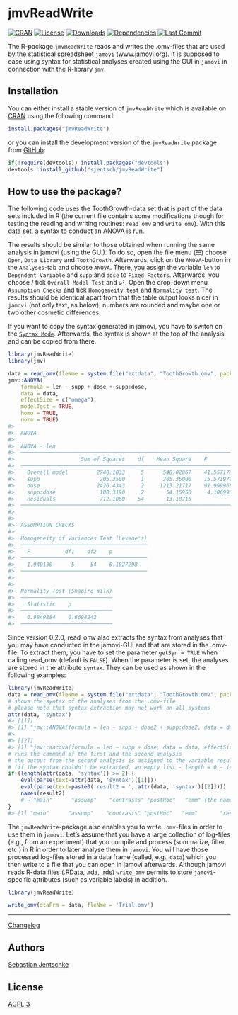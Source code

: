 
<!-- README.md is generated from README.Rmd. Please edit that file -->

# jmvReadWrite

<!-- badges: start -->

[![CRAN](http://www.r-pkg.org/badges/version/jmvReadWrite)](https://cran.r-project.org/package=jmvReadWrite)
[![License](https://img.shields.io/badge/License-AGPL%20v3-green.svg)](https://www.gnu.org/licenses/agpl-3.0.html)
[![Downloads](https://cranlogs.r-pkg.org/badges/jmvReadWrite?color=brightgreen)](https://cran.r-project.org/package=jmvReadWrite)
[![Dependencies](https://tinyverse.netlify.com/badge/RProtoBuf)](https://cran.r-project.org/package=jmvReadWrite)
[![Last
Commit](https://img.shields.io/github/last-commit/sjentsch/jmvReadWrite)](https://github.com/sjentsch/jmvReadWrite)
<!-- badges: end -->

<!---
[//]: [![Build Status](https://travis-ci.org/eddelbuettel/rprotobuf.svg)](https://travis-ci.org/eddelbuettel/rprotobuf)
[//]: [![CI](https://github.com/eddelbuettel/rprotobuf/workflows/ci/badge.svg)](https://github.com/eddelbuettel/rprotobuf/actions?query=workflow%3Aci)
[//]: [![JSS](https://img.shields.io/badge/JSS-10.18637%2Fjss.v071.i02-brightgreen)](https://dx.doi.org/10.18637/jss.v071.i02)
--->

The R-package `jmvReadWrite` reads and writes the .omv-files that are
used by the statistical spreadsheet `jamovi` (www.jamovi.org). It is
supposed to ease using syntax for statistical analyses created using the
GUI in `jamovi` in connection with the R-library `jmv`.

## Installation

You can either install a stable version of `jmvReadWrite` which is
available on [CRAN](https://cran.r-project.org/package=jmvReadWrite)
using the following command:

``` r
install.packages("jmvReadWrite")
```

or you can install the development version of the `jmvReadWrite` package
from [GitHub](https://github.com/sjentsch/jmvReadWrite):

``` r
if(!require(devtools)) install.packages("devtools")
devtools::install_github("sjentsch/jmvReadWrite")
```

## How to use the package?

The following code uses the ToothGrowth-data set that is part of the
data sets included in R (the current file contains some modifications
though for testing the reading and writing routines: `read_omv` and
`write_omv`). With this data set, a syntax to conduct an ANOVA is run.

The results should be similar to those obtained when running the same
analysis in jamovi (using the GUI). To do so, open the file menu (☰)
choose `Open`, `Data Library` and `ToothGrowth`. Afterwards, click on
the `ANOVA`-button in the `Analyses`-tab and choose `ANOVA`. There, you
assign the variable `len` to `Dependent Variable` and `supp` and `dose`
to `Fixed Factors`. Afterwards, you choose / tick `Overall Model Test`
and `ω²`. Open the drop-down menu `Assumption Checks` and tick
`Homogeneity test` and `Normality test`. The results should be identical
apart from that the table output looks nicer in `jamovi` (not only text,
as below), numbers are rounded and maybe one or two other cosmetic
differences.

If you want to copy the syntax generated in jamovi, you have to switch
on the [`Syntax
Mode`](https://jamovi.readthedocs.io/en/latest/_pages/um_6_syntax_mode.html).
Afterwards, the syntax is shown at the top of the analysis and can be
copied from there.

``` r
library(jmvReadWrite)
library(jmv)

data = read_omv(fleNme = system.file("extdata", "ToothGrowth.omv", package = "jmvReadWrite"))
jmv::ANOVA(
    formula = len ~ supp + dose + supp:dose,
    data = data,
    effectSize = c("omega"),
    modelTest = TRUE,
    homo = TRUE,
    norm = TRUE)
#> 
#>  ANOVA
#> 
#>  ANOVA - len                                                                                      
#>  ──────────────────────────────────────────────────────────────────────────────────────────────── 
#>                     Sum of Squares    df    Mean Square    F            p             ω²          
#>  ──────────────────────────────────────────────────────────────────────────────────────────────── 
#>    Overall model         2740.1033     5      548.02067    41.557178    < .0000001                
#>    supp                   205.3500     1      205.35000    15.571979     0.0002312    0.0554519   
#>    dose                  2426.4343     2     1213.21717    91.999965    < .0000001    0.6925788   
#>    supp:dose              108.3190     2       54.15950     4.106991     0.0218603    0.0236466   
#>    Residuals              712.1060    54       13.18715                                           
#>  ──────────────────────────────────────────────────────────────────────────────────────────────── 
#> 
#> 
#>  ASSUMPTION CHECKS
#> 
#>  Homogeneity of Variances Test (Levene's) 
#>  ──────────────────────────────────────── 
#>    F           df1    df2    p           
#>  ──────────────────────────────────────── 
#>    1.940130      5     54    0.1027298   
#>  ──────────────────────────────────────── 
#> 
#> 
#>  Normality Test (Shapiro-Wilk) 
#>  ───────────────────────────── 
#>    Statistic    p           
#>  ───────────────────────────── 
#>    0.9849884    0.6694242   
#>  ─────────────────────────────
```

Since version 0.2.0, read\_omv also extracts the syntax from analyses
that you may have conducted in the jamovi-GUI and that are stored in the
.omv-file. To extract them, you have to set the parameter `getSyn =
TRUE` when calling read\_omv (default is `FALSE`). When the parameter is
set, the analyses are stored in the attribute `syntax`. They can be used
as shown in the following examples:

``` r
library(jmvReadWrite)
data = read_omv(fleNme = system.file("extdata", "ToothGrowth.omv", package = "jmvReadWrite"), getSyn = TRUE)
# shows the syntax of the analyses from the .omv-file
# please note that syntax extraction may not work on all systems
attr(data, 'syntax')
#> [[1]]
#> [1] "jmv::ANOVA(formula = len ~ supp + dose2 + supp:dose2, data = data, effectSize = \"partEta\", modelTest = TRUE, qq = TRUE, emMeans = ~ dose2:supp)"
#> 
#> [[2]]
#> [1] "jmv::ancova(formula = len ~ supp + dose, data = data, effectSize = \"partEta\", modelTest = TRUE)"
# runs the command of the first and the second analysis
# the output from the second analysis is assigned to the variable result2
# (if the syntax couldn't be extracted, an empty list - length = 0 - is returned) 
if (length(attr(data, 'syntax')) >= 2) {
    eval(parse(text=attr(data, 'syntax')[[1]]))
    eval(parse(text=paste0('result2 = ', attr(data, 'syntax')[[2]])))
    names(result2)
    # → "main"      "assump"    "contrasts" "postHoc"   "emm" (the names of the five output tables)
}
#> [1] "main"      "assump"    "contrasts" "postHoc"   "emm"       "residsOV"
```

The `jmvReadWrite`-package also enables you to write `.omv`-files in
order to use them in `jamovi`. Let’s assume that you have a large
collection of log-files (e.g., from an experiment) that you compile and
process (summarize, filter, etc.) in R in order to later analyse them in
`jamovi`. You will have those processed log-files stored in a data frame
(called, e.g., `data`) which you then write to a file that you can open
in jamovi afterwards. Although jamovi reads R-data files (.RData, .rda,
.rds) `write_omv` permits to store `jamovi`-specific attributes (such as
variable labels) in addition.

``` r
library(jmvReadWrite)

write_omv(dtaFrm = data, fleNme = 'Trial.omv')
```

-----

[Changelog](https://github.com/sjentsch/jmvReadWrite/blob/main/CHANGELOG.md)

## Authors

[Sebastian Jentschke](https://www.uib.no/en/persons/Sebastian.Jentschke)

## License

[AGPL 3](https://github.com/sjentsch/jmvReadWrite/blob/main/LICENSE)

